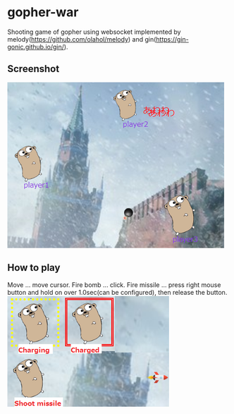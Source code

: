 # gopher-war

Shooting game of gopher using websocket implemented by melody(https://github.com/olahol/melody) and gin(https://gin-gonic.github.io/gin/).

## Screenshot
![screen](screenshot/screen.png)

## How to play

Move ... move cursor.
Fire bomb ... click.
Fire missile ... press right mouse button and hold on over 1.0sec(can be configured), then release the button.
![missile](screenshot/missile-shoot.png)

